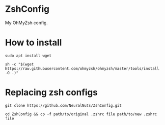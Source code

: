 # ZshConfig
My OhMyZsh config.

# How to install
```console
sudo apt install wget
```

```console
sh -c "$(wget https://raw.githubusercontent.com/ohmyzsh/ohmyzsh/master/tools/install.sh -O -)"
```

# Replacing zsh configs
```console
git clone https://github.com/NeuralNuts/ZshConfig.git
```

```console
cd ZshConfig && cp -f path/to/original .zshrc file path/to/new .zshrc file
```
